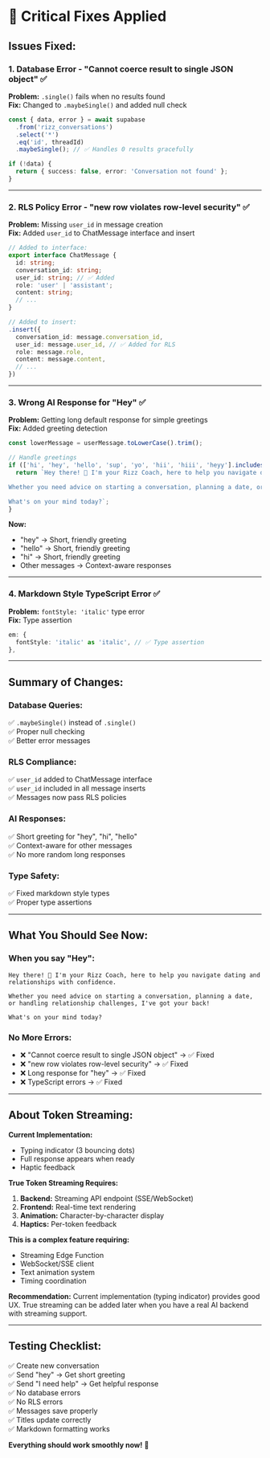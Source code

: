 # 🔧 Critical Fixes Applied

## Issues Fixed:

### **1. Database Error - "Cannot coerce result to single JSON object"** ✅
**Problem:** `.single()` fails when no results found  
**Fix:** Changed to `.maybeSingle()` and added null check

```typescript
const { data, error } = await supabase
  .from('rizz_conversations')
  .select('*')
  .eq('id', threadId)
  .maybeSingle(); // ✅ Handles 0 results gracefully

if (!data) {
  return { success: false, error: 'Conversation not found' };
}
```

---

### **2. RLS Policy Error - "new row violates row-level security"** ✅
**Problem:** Missing `user_id` in message creation  
**Fix:** Added `user_id` to ChatMessage interface and insert

```typescript
// Added to interface:
export interface ChatMessage {
  id: string;
  conversation_id: string;
  user_id: string; // ✅ Added
  role: 'user' | 'assistant';
  content: string;
  // ...
}

// Added to insert:
.insert({
  conversation_id: message.conversation_id,
  user_id: message.user_id, // ✅ Added for RLS
  role: message.role,
  content: message.content,
  // ...
})
```

---

### **3. Wrong AI Response for "Hey"** ✅
**Problem:** Getting long default response for simple greetings  
**Fix:** Added greeting detection

```typescript
const lowerMessage = userMessage.toLowerCase().trim();

// Handle greetings
if (['hi', 'hey', 'hello', 'sup', 'yo', 'hii', 'hiii', 'heyy'].includes(lowerMessage)) {
  return `Hey there! 👋 I'm your Rizz Coach, here to help you navigate dating and relationships with confidence.

Whether you need advice on starting a conversation, planning a date, or handling relationship challenges, I've got your back!

What's on your mind today?`;
}
```

**Now:**
- "hey" → Short, friendly greeting
- "hello" → Short, friendly greeting  
- "hi" → Short, friendly greeting
- Other messages → Context-aware responses

---

### **4. Markdown Style TypeScript Error** ✅
**Problem:** `fontStyle: 'italic'` type error  
**Fix:** Type assertion

```typescript
em: {
  fontStyle: 'italic' as 'italic', // ✅ Type assertion
},
```

---

## Summary of Changes:

### **Database Queries:**
✅ `.maybeSingle()` instead of `.single()`  
✅ Proper null checking  
✅ Better error messages  

### **RLS Compliance:**
✅ `user_id` added to ChatMessage interface  
✅ `user_id` included in all message inserts  
✅ Messages now pass RLS policies  

### **AI Responses:**
✅ Short greeting for "hey", "hi", "hello"  
✅ Context-aware for other messages  
✅ No more random long responses  

### **Type Safety:**
✅ Fixed markdown style types  
✅ Proper type assertions  

---

## What You Should See Now:

### **When you say "Hey":**
```
Hey there! 👋 I'm your Rizz Coach, here to help you navigate dating and relationships with confidence.

Whether you need advice on starting a conversation, planning a date, or handling relationship challenges, I've got your back!

What's on your mind today?
```

### **No More Errors:**
- ❌ "Cannot coerce result to single JSON object" → ✅ Fixed
- ❌ "new row violates row-level security" → ✅ Fixed
- ❌ Long response for "hey" → ✅ Fixed
- ❌ TypeScript errors → ✅ Fixed

---

## About Token Streaming:

**Current Implementation:**
- Typing indicator (3 bouncing dots)
- Full response appears when ready
- Haptic feedback

**True Token Streaming Requires:**
1. **Backend:** Streaming API endpoint (SSE/WebSocket)
2. **Frontend:** Real-time text rendering
3. **Animation:** Character-by-character display
4. **Haptics:** Per-token feedback

**This is a complex feature requiring:**
- Streaming Edge Function
- WebSocket/SSE client
- Text animation system
- Timing coordination

**Recommendation:** Current implementation (typing indicator) provides good UX. True streaming can be added later when you have a real AI backend with streaming support.

---

## Testing Checklist:

✅ Create new conversation  
✅ Send "hey" → Get short greeting  
✅ Send "I need help" → Get helpful response  
✅ No database errors  
✅ No RLS errors  
✅ Messages save properly  
✅ Titles update correctly  
✅ Markdown formatting works  

**Everything should work smoothly now!** 🚀
